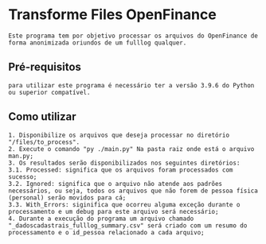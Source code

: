 # Transforme Files OpenFinance

    Este programa tem por objetivo processar os arquivos do OpenFinance de forma anonimizada oriundos de um fulllog qualquer.

## Pré-requisitos
    para utilizar este programa é necessário ter a versão 3.9.6 do Python ou superior compatível.

## Como utilizar
    1. Disponibilize os arquivos que deseja processar no diretório "/files/to_process".
    2. Execute o comando "py ./main.py" Na pasta raiz onde está o arquivo man.py;
    3. Os resultados serão disponibilizados nos seguintes diretórios:
    3.1. Processed: significa que os arquivos foram processados com sucesso;
    3.2. Ignored: significa que o arquivo não atende aos padrões necessários, ou seja, todos os arquivos que não forem de pessoa física (personal) serão movidos para cá;
    3.3. With_Errors: siginifica que ocorreu alguma exceção durante o processamento e um debug para este arquivo será necessário;
    4. Durante a execução do programa um arquivo chamado "_dadoscadastrais_fulllog_summary.csv" será criado com um resumo do processamento e o id_pessoa relacionado a cada arquivo;